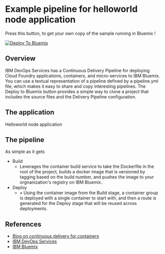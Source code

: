 # Example pipeline for helloworld node application 

Press this button, to get your own copy of the sample running in Bluemix !

[![Deploy To Bluemix](https://bluemix.net/deploy/button.png)](https://bluemix.net/deploy)

## Overview 
IBM DevOps Services has a Continuous Delivery Pipeline for deploying Cloud Foundry applications, containers, and micro-services to IBM Bluemix. You can use a textual representation of a pipeline defined by a pipeline.yml file, which makes it easy to share and copy interesting pipelines. The Deploy to Bluemix button provides a simple way to clone a project that includes the source files and the Delivery Pipeline configuration. 

## The application 
Helloworld node application

## The pipeline 
As simple as it gets
- Build 
    + Leverages the container build service to take the Dockerfile in the root of the project, builds a docker image that is versioned by tagging based on the build number, and pushes the image to your orgnanization's registry on IBM Bluemix. 
- Deploy 
    + • Using the container image from the Build stage, a container group is deployed with a single container to start with, and then a route is generated for the Deploy stage that will be reused across deployments.

## References 
- [Blog on continuous delivery for containers](https://developer.ibm.com/bluemix/docs/set-up-continuous-delivery-ibm-containers/)
- [IBM DevOps Services](http://hub.jazz.net)
- [IBM Bluemix](http://bluemix.net)
